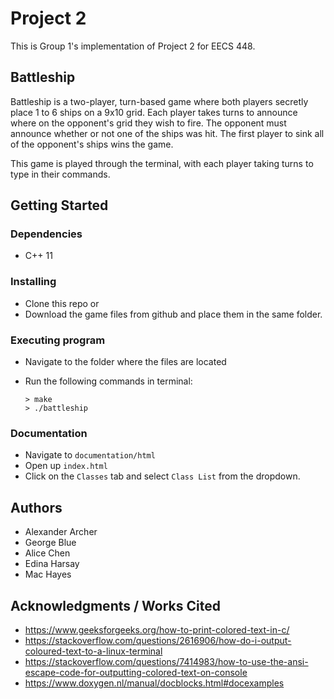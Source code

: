 # Project 2

This is Group 1's implementation of Project 2 for EECS 448. 

## Battleship

Battleship is a two-player, turn-based game where both players secretly place 1 to 6 ships on a 9x10 grid. Each player takes turns to announce where on the opponent's grid they wish to fire. The opponent must announce whether or not one of the ships was hit. The first player to sink all of the opponent's ships wins the game.

This game is played through the terminal, with each player taking turns to type in their commands.

## Getting Started

### Dependencies

* C++ 11

### Installing

* Clone this repo or
* Download the game files from github and place them in the same folder.

### Executing program

* Navigate to the folder where the files are located

* Run the following commands in terminal:

  ```
  > make
  > ./battleship
  ```

### Documentation 

- Navigate to ```documentation/html```
- Open up ```index.html```
- Click on the ```Classes``` tab and select ```Class List``` from the dropdown.  

##  Authors

- Alexander Archer
- George Blue
- Alice Chen
- Edina Harsay
- Mac Hayes

## Acknowledgments / Works Cited

- https://www.geeksforgeeks.org/how-to-print-colored-text-in-c/
- https://stackoverflow.com/questions/2616906/how-do-i-output-coloured-text-to-a-linux-terminal
- https://stackoverflow.com/questions/7414983/how-to-use-the-ansi-escape-code-for-outputting-colored-text-on-console
- https://www.doxygen.nl/manual/docblocks.html#docexamples

